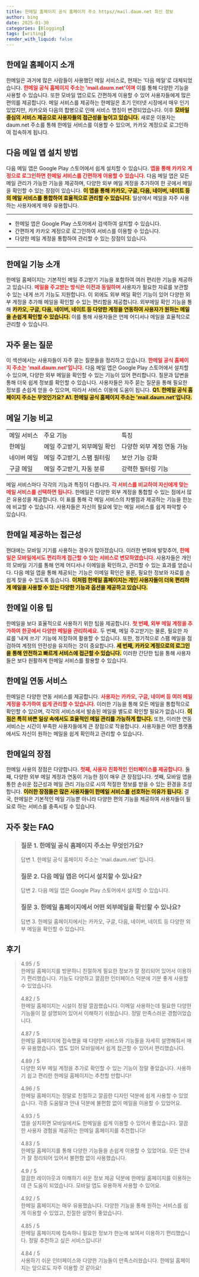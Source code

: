 ```yaml
---
title: 한메일 홈페이지 공식 홈페이지 주소 https//mail.daum.net 최신 정보
author: bing
date: 2025-01-30
categories: [Blogging]
tags: [writing]
render_with_liquid: false
---
```



<h2 id='한메일_홈페이지_소개'>한메일 홈페이지 소개</h2>

<p>한메일은 과거에 많은 사람들이 사용했던 메일 서비스로, 현재는 '다음 메일'로 대체되었습니다. <b><span style="color: #ee2323;">한메일 공식 홈페이지 주소는 'mail.daum.net'이며</span></b> 이를 통해 다양한 기능을 사용할 수 있습니다. 또한 모바일 앱으로도 간편하게 이용할 수 있어 사용자들에게 많은 편의를 제공합니다. 메일 서비스를 제공하는 한메일은 초기 인터넷 시장에서 매우 인기 있었지만, 카카오와 다음의 합병으로 인해 서비스 명칭이 변경되었습니다. 이후 <b><span style="background-color: #ffe066;">모바일 중심의 서비스 제공으로 사용자들의 접근성을 높이고 있습니다.</span></b> 새로운 이용자는 daum.net 주소를 통해 한메일 서비스를 이용할 수 있으며, 카카오 계정으로 로그인하여 접속하게 됩니다.</p>

<h2 id='다음_메일_앱_설치_방법'>다음 메일 앱 설치 방법</h2>

<p>다음 메일 앱은 Google Play 스토어에서 쉽게 설치할 수 있습니다. <b><span style="color: #ee2323;">앱을 통해 카카오 계정으로 로그인하면 한메일 서비스를 간편하게 이용할 수 있습니다.</span></b> 다음 메일 앱은 모든 메일 관리가 가능한 기능을 제공하며, 다양한 외부 메일 계정을 추가하여 한 곳에서 메일을 확인할 수 있는 장점이 있습니다. <b><span style="background-color: #ffe066;">이 앱을 통해 카카오, 구글, 다음, 네이버, 네이트 등의 메일 서비스를 통합하여 효율적으로 관리할 수 있습니다.</span></b> 일상에서 메일을 자주 사용하는 사용자에게 매우 유용합니다. </p>

<hr />

<ul>
    <li>한메일 앱은 Google Play 스토어에서 검색하여 설치할 수 있습니다.</li>
    <li>간편하게 카카오 계정으로 로그인하여 서비스를 이용할 수 있습니다.</li>
    <li>다양한 메일 계정을 통합하여 관리할 수 있는 장점이 있습니다.</li>
</ul>

<hr />

<h2 id='한메일_기능_소개'>한메일 기능 소개</h2>

<p>한메일 홈페이지는 기본적인 메일 주고받기 기능을 포함하여 여러 편리한 기능을 제공하고 있습니다. <b><span style="color: #ee2323;">메일을 주고받는 방식은 이전과 동일하며</span></b> 사용자가 필요한 자료를 보관할 수 있는 내게 쓰기 기능도 지원합니다. 이 외에도 외부 메일 확인 기능이 있어 다양한 외부 계정을 추가해 메일을 확인할 수 있는 편리함을 제공합니다. 외부메일 확인 기능을 통해 <b><span style="background-color: #ffe066;">카카오, 구글, 다음, 네이버, 네이트 등 다양한 계정을 연동하여 사용자가 원하는 메일을 손쉽게 확인할 수 있습니다.</span></b> 이를 통해 사용자들은 언제 어디서나 메일을 효율적으로 관리할 수 있습니다.</p>

<h2 id='자주_묻는_질문'>자주 묻는 질문</h2>

<p>이 섹션에서는 사용자들이 자주 묻는 질문들을 정리하고 있습니다. <b><span style="color: #ee2323;">한메일 공식 홈페이지 주소는 'mail.daum.net'입니다.</span></b> 다음 메일 앱은 Google Play 스토어에서 설치할 수 있으며, 다양한 외부 메일을 확인할 수 있는 기능이 있어 편리합니다. 질문과 답변을 통해 더욱 쉽게 정보를 확인할 수 있습니다. 사용자들은 자주 묻는 질문을 통해 필요한 정보를 손쉽게 얻을 수 있으며, 따라서 서비스 이용에 도움이 됩니다. <b><span style="background-color: #ffe066;">Q1. 한메일 공식 홈페이지 주소는 무엇인가요? A1. 한메일 공식 홈페이지 주소는 'mail.daum.net'입니다.</span></b></p>

<h2 id='메일_기능_비교'>메일 기능 비교</h2>

<table>
    <tr>
        <td>메일 서비스</td>
        <td>주요 기능</td>
        <td>특징</td>
    </tr>
    <tr>
        <td>한메일</td>
        <td>메일 주고받기, 외부메일 확인</td>
        <td>다양한 외부 계정 연동 가능</td>
    </tr>
    <tr>
        <td>네이버 메일</td>
        <td>메일 주고받기, 스팸 필터링</td>
        <td>보안 기능 강화</td>
    </tr>
    <tr>
        <td>구글 메일</td>
        <td>메일 주고받기, 자동 분류</td>
        <td>강력한 필터링 기능</td>
    </tr>
</table>

<p>메일 서비스마다 각각의 기능과 특징이 다릅니다. <b><span style="color: #ee2323;">각 서비스를 비교하여 자신에게 맞는 메일 서비스를 선택하면 됩니다.</span></b> 한메일은 다양한 외부 계정을 통합할 수 있는 점에서 많은 유용성을 제공합니다. 이 표를 통해 각 메일 서비스의 차별점과 제공하는 기능을 한눈에 비교할 수 있습니다. 사용자들은 자신의 필요에 맞는 메일 서비스를 쉽게 파악할 수 있습니다.</p>

<h2 id='한메일_제공하는_접근성'>한메일 제공하는 접근성</h2>

<p>현대에는 모바일 기기를 사용하는 경우가 많아졌습니다. 이러한 변화에 발맞추어, <b><span style="color: #ee2323;">한메일은 모바일에서도 편리하게 접근할 수 있는 서비스로 변모하였습니다.</span></b> 사용자들은 개인의 모바일 기기를 통해 언제 어디서나 이메일을 확인하고, 관리할 수 있는 효과를 얻습니다. 다음 메일 앱을 통해 제공되는 기능은 이메일 확인은 물론, 필요한 정보와 자료를 손쉽게 찾을 수 있도록 돕습니다. <b><span style="background-color: #ffe066;">이처럼 한메일 홈페이지는 개인 사용자들이 더욱 편리하게 메일을 사용할 수 있는 다양한 기능과 옵션을 제공하고 있습니다.</span></b> </p>

<h2 id='한메일_이용_팁'>한메일 이용 팁</h2>

<p>한메일을 보다 효율적으로 사용하기 위한 팁을 제공합니다. <b><span style="color: #ee2323;">첫 번째, 외부 메일 계정을 추가하여 한곳에서 다양한 메일을 관리하세요.</span></b> 두 번째, 메일 주고받기는 물론, 필요한 자료를 '내게 쓰기' 기능에 저장하여 활용할 수 있습니다. 또한, 정기적으로 스팸 메일을 점검하여 계정의 안전성을 유지하는 것이 중요합니다. <b><span style="background-color: #ffe066;">세 번째, 카카오 계정으로의 로그인을 통해 안전하고 빠르게 서비스에 접근할 수 있습니다.</span></b> 이러한 간단한 팁을 통해 사용자들은 보다 원활하게 한메일 서비스를 활용할 수 있습니다.</p>

<h2 id='한메일_연동_서비스'>한메일 연동 서비스</h2>

<p>한메일은 다양한 연동 서비스를 제공합니다. <b><span style="color: #ee2323;">사용자는 카카오, 구글, 네이버 등 여러 메일 계정을 추가하여 쉽게 관리할 수 있습니다.</span></b> 이러한 기능을 통해 모든 메일을 통합적으로 확인할 수 있으며, 각각의 서비스에서 발송된 메일을 별도로 확인할 필요가 없습니다. <b><span style="background-color: #ffe066;">이 점은 특히 바쁜 일상 속에서도 효율적인 메일 관리를 가능하게 합니다.</span></b> 또한, 이러한 연동 서비스는 시간이 부족한 사용자들에게 큰 장점으로 작용합니다. 사용자들은 어떤 플랫폼에서도 자신이 원하는 메일을 쉽게 확인하고 관리할 수 있습니다.</p>

<h2 id='한메일_의_장점'>한메일의 장점</h2>

<p>한메일 사용의 장점은 다양합니다. <b><span style="color: #ee2323;">첫째, 사용자 친화적인 인터페이스를 제공합니다.</span></b> 둘째, 다양한 외부 메일 계정과 연동이 가능한 점이 매우 큰 장점입니다. 셋째, 모바일 앱을 통한 손쉬운 접근성과 메일 관리 기능으로 시의 적절한 정보를 받을 수 있는 환경을 조성합니다. <b><span style="background-color: #ffe066;">이러한 장점들은 많은 사용자들이 한메일 서비스를 선호하는 이유가 됩니다.</span></b> 결국, 한메일은 기본적인 메일 기능뿐 아니라 다양한 편의 기능을 제공하여 사용자들이 필요로 하는 서비스를 충족시킬 수 있습니다.</p>


<h2 id='자주_찾는_FAQ'>자주 찾는 FAQ</h2>
<div itemscope="" itemtype="https://schema.org/FAQPage"> 
<blockquote> 
<div itemscope="" itemprop="mainEntity" itemtype="https://schema.org/Question"> 
<h3 itemprop="name">질문 1. 한메일 공식 홈페이지 주소는 무엇인가요?</h3> 
<div itemscope="" itemprop="acceptedAnswer" itemtype="https://schema.org/Answer"> 
<span itemprop="text"> 
<p>답변 1. 한메일 공식 홈페이지 주소는 'mail.daum.net' 입니다.</p> 
</span> 
</div> 
</div> 

<div itemscope="" itemprop="mainEntity" itemtype="https://schema.org/Question"> 
<h3 itemprop="name">질문 2. 다음 메일 앱은 어디서 설치할 수 있나요?</h3> 
<div itemscope="" itemprop="acceptedAnswer" itemtype="https://schema.org/Answer"> 
<span itemprop="text"> 
<p>답변 2. 다음 메일 앱은 Google Play 스토어에서 설치할 수 있습니다.</p> 
</span> 
</div> 
</div> 

<div itemscope="" itemprop="mainEntity" itemtype="https://schema.org/Question"> 
<h3 itemprop="name">질문 3. 한메일 홈페이지에서 어떤 외부메일을 확인할 수 있나요?</h3> 
<div itemscope="" itemprop="acceptedAnswer" itemtype="https://schema.org/Answer"> 
<span itemprop="text"> 
<p>답변 3. 한메일 홈페이지에서는 카카오, 구글, 다음, 네이버, 네이트 등 다양한 외부 메일을 확인할 수 있습니다.</p> 
</span> 
</div> 
</div> 
</blockquote> 
</div>
<h2 id='후기'>후기</h2>
<div itemscope itemtype="https://schema.org/Product">
  <blockquote>
  <div itemprop="review" itemscope itemtype="https://schema.org/Review">
      <div itemprop="reviewRating" itemscope itemtype="https://schema.org/Rating"> <span itemprop="ratingValue">4.95</span> / <span itemprop="bestRating">5</span> </div>
      <span itemprop="reviewBody">한메일 홈페이지를 방문하니 친절하게 필요한 정보가 잘 정리되어 있어서 이용하기 편리했습니다. 기능도 다양하고 깔끔한 인터페이스 덕분에 기분 좋게 사용할 수 있었습니다.</span>
  </div>
  <br>
  <div itemprop="review" itemscope itemtype="https://schema.org/Review">
      <div itemprop="reviewRating" itemscope itemtype="https://schema.org/Rating"> <span itemprop="ratingValue">4.82</span> / <span itemprop="bestRating">5</span> </div>
      <span itemprop="reviewBody">한메일 홈페이지는 시설이 정말 깔끔했습니다. 이메일 사용하는데 필요한 다양한 기능들이 잘 설명되어 있어서 이해하기 쉬웠습니다. 정말 만족스러운 경험이었습니다.</span>
  </div>
  <br>
  <div itemprop="review" itemscope itemtype="https://schema.org/Review">
      <div itemprop="reviewRating" itemscope itemtype="https://schema.org/Rating"> <span itemprop="ratingValue">4.87</span> / <span itemprop="bestRating">5</span> </div>
      <span itemprop="reviewBody">한메일 홈페이지에 접속했을 때 다양한 서비스와 기능들을 자세히 설명해줘서 매우 유용했습니다. 앱도 있어 모바일에서 쉽게 접근할 수 있어서 편리했습니다.</span>
  </div>
  <br>
  <div itemprop="review" itemscope itemtype="https://schema.org/Review">
      <div itemprop="reviewRating" itemscope itemtype="https://schema.org/Rating"> <span itemprop="ratingValue">4.89</span> / <span itemprop="bestRating">5</span> </div>
      <span itemprop="reviewBody">다양한 외부 메일 계정을 추가로 확인할 수 있는 기능이 정말 좋았습니다. 사용하기 쉽고 편리한 한메일 홈페이지는 추천할 만합니다!</span>
  </div>
  <br>
  <div itemprop="review" itemscope itemtype="https://schema.org/Review">
      <div itemprop="reviewRating" itemscope itemtype="https://schema.org/Rating"> <span itemprop="ratingValue">4.96</span> / <span itemprop="bestRating">5</span> </div>
      <span itemprop="reviewBody">한메일 홈페이지는 정말로 친절하고 깔끔한 디자인 덕분에 쉽게 사용할 수 있었습니다. 각종 도움말과 안내 덕분에 불편함 없이 메일을 이용할 수 있었어요.</span>
  </div>
  <br>
  <div itemprop="review" itemscope itemtype="https://schema.org/Review">
      <div itemprop="reviewRating" itemscope itemtype="https://schema.org/Rating"> <span itemprop="ratingValue">4.93</span> / <span itemprop="bestRating">5</span> </div>
      <span itemprop="reviewBody">앱을 설치하면 모바일에서도 한메일을 쉽게 이용할 수 있어서 좋았습니다. 깔끔한 사용자 경험을 제공하는 한메일 홈페이지를 추천합니다!</span>
  </div>
  <br>
  <div itemprop="review" itemscope itemtype="https://schema.org/Review">
      <div itemprop="reviewRating" itemscope itemtype="https://schema.org/Rating"> <span itemprop="ratingValue">4.83</span> / <span itemprop="bestRating">5</span> </div>
      <span itemprop="reviewBody">한메일 홈페이지를 통해 다양한 기능들을 손쉽게 이용할 수 있었어요. 모든 안내가 잘 정리되어 있어서 불편함 없이 사용했습니다.</span>
  </div>
  <br>
  <div itemprop="review" itemscope itemtype="https://schema.org/Review">
      <div itemprop="reviewRating" itemscope itemtype="https://schema.org/Rating"> <span itemprop="ratingValue">4.9</span> / <span itemprop="bestRating">5</span> </div>
      <span itemprop="reviewBody">깔끔한 레이아웃과 이해하기 쉬운 정보 제공 덕분에 한메일 홈페이지를 이용하는 데 큰 도움이 되었습니다. 모바일 앱도 유용하게 사용할 수 있어요.</span>
  </div>
  <br>
  <div itemprop="review" itemscope itemtype="https://schema.org/Review">
      <div itemprop="reviewRating" itemscope itemtype="https://schema.org/Rating"> <span itemprop="ratingValue">4.92</span> / <span itemprop="bestRating">5</span> </div>
      <span itemprop="reviewBody">한메일 홈페이지는 매우 유용했습니다. 다양한 기능을 통해 원하는 서비스를 쉽게 이용할 수 있었고, 친절한 설명이 좋았습니다.</span>
  </div>
  <br>
  <div itemprop="review" itemscope itemtype="https://schema.org/Review">
      <div itemprop="reviewRating" itemscope itemtype="https://schema.org/Rating"> <span itemprop="ratingValue">4.85</span> / <span itemprop="bestRating">5</span> </div>
      <span itemprop="reviewBody">한메일 홈페이지에 접속하니 필요한 정보가 한눈에 보여서 이용하기 편리했습니다. 정말 추천하고 싶은 서비스입니다!</span>
  </div>
  <br>
  <div itemprop="review" itemscope itemtype="https://schema.org/Review">
      <div itemprop="reviewRating" itemscope itemtype="https://schema.org/Rating"> <span itemprop="ratingValue">4.84</span> / <span itemprop="bestRating">5</span> </div>
      <span itemprop="reviewBody">사용하기 쉬운 인터페이스와 다양한 기능들이 만족스러웠습니다. 한메일 홈페이지는 앞으로도 자주 이용할 것 같아요!</span>
  </div>
  </blockquote>
</div>
